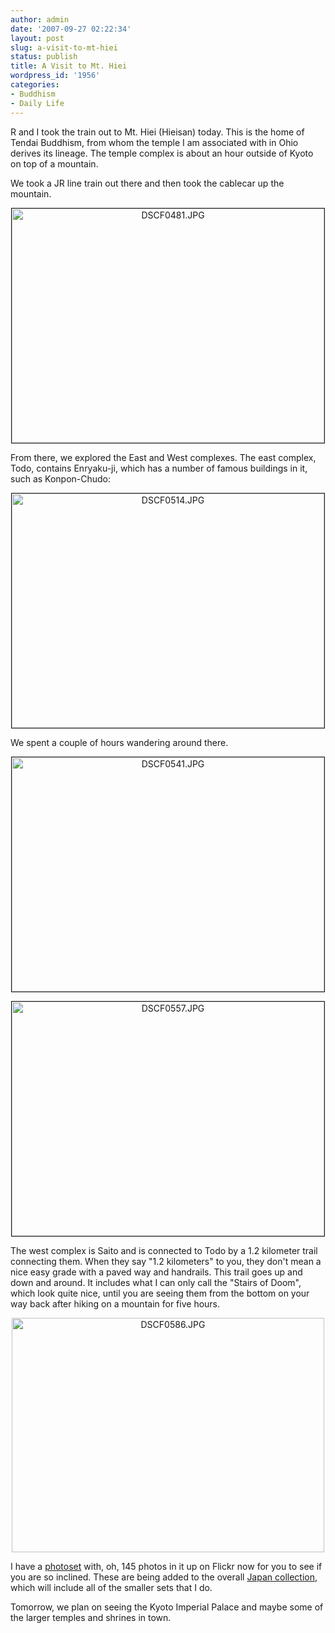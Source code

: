 ```yaml
---
author: admin
date: '2007-09-27 02:22:34'
layout: post
slug: a-visit-to-mt-hiei
status: publish
title: A Visit to Mt. Hiei
wordpress_id: '1956'
categories:
- Buddhism
- Daily Life
---
```

R and I took the train out to Mt. Hiei (Hieisan) today. This is the home of Tendai Buddhism, from whom the temple I am associated with in Ohio derives its lineage. The temple complex is about an hour outside of Kyoto on top of a mountain.

We took a JR line train out there and then took the cablecar up the mountain. <lj-cut text="Read more...">
<p style="text-align: center"><a href="http://www.flickr.com/photos/albill/1447008052/" title="Photo Sharing"><img src="http://farm2.static.flickr.com/1219/1447008052_3d85edd40f.jpg" alt="DSCF0481.JPG" border="1" height="375" width="500" /></a></p>
From there, we explored the East and West complexes. The east complex, Todo, contains Enryaku-ji, which has a number of famous buildings in it, such as Konpon-Chudo:
<p style="text-align: center"><a href="http://www.flickr.com/photos/albill/1446167597/" title="Photo Sharing"><img src="http://farm2.static.flickr.com/1337/1446167597_bf0c2ca7ca.jpg" alt="DSCF0514.JPG" border="1" height="375" width="500" /></a></p>
We spent a couple of hours wandering around there.
<p style="text-align: center"><a href="http://www.flickr.com/photos/albill/1446188209/" title="Photo Sharing"><img src="http://farm2.static.flickr.com/1210/1446188209_e813bd3253.jpg" alt="DSCF0541.JPG" border="1" height="375" width="500" /></a></p>
<p style="text-align: center"><a href="http://www.flickr.com/photos/albill/1446195259/" title="Photo Sharing"><img src="http://farm2.static.flickr.com/1153/1446195259_077fde48be.jpg" alt="DSCF0557.JPG" border="1" height="375" width="500" /></a></p>
The west complex is Saito and is connected to Todo by a 1.2 kilometer trail connecting them. When they say "1.2 kilometers" to you, they don't mean a nice easy grade with a paved way and handrails. This trail goes up and down and around. It includes what I can only call the "Stairs of Doom", which look quite nice, until you are seeing them from the bottom on your way back after hiking on a mountain for five hours.<p style="text-align: center"><a href="http://www.flickr.com/photos/albill/1447066920/" title="Photo Sharing">
<img src="http://farm2.static.flickr.com/1175/1447066920_95df4417b1.jpg" alt="DSCF0586.JPG" height="375" width="500" /></a></p>
I have a <a href="http://www.flickr.com/photos/albill/sets/72157602170898916/">photoset</a> with, oh, 145 photos in it up on Flickr now for you to see if you are so inclined. These are being added to the overall <a href="http://www.flickr.com/photos/albill/collections/72157602133089652/">Japan collection</a>, which will include all of the smaller sets that I do.

Tomorrow, we plan on seeing the Kyoto Imperial Palace and maybe some of the larger temples and shrines in town.
